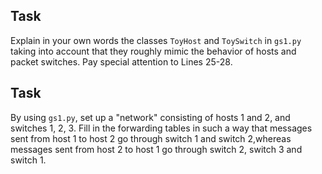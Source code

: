 ## Task

Explain in your own words the classes `ToyHost` and `ToySwitch` in `gs1.py` taking into account that they roughly mimic the behavior of hosts and packet switches. Pay special attention to Lines 25-28.

## Task
By using `gs1.py`, set up a "network" consisting of hosts 1 and 2, and switches 1, 2, 3. Fill in the forwarding tables in such a way that messages sent from host 1 to host 2  go through switch 1 and switch 2,whereas messages sent from host 2 to host 1 go through switch 2, switch 3 and switch 1.